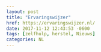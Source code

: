```yaml
---
layout: post
title: "Ervaringswijzer"
href: https://ervaringswijzer.nl/
date: 2017-11-12 12:43:53 -0600
tags: [zelfhulp, herstel, Nieuws]
categories: NL
---
```

